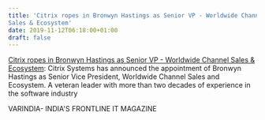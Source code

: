 ```yaml
---
title: 'Citrix ropes in Bronwyn Hastings as Senior VP - Worldwide Channel
Sales & Ecosystem'
date: 2019-11-12T06:18:00+01:00
draft: false
---
```


[Citrix ropes in Bronwyn Hastings as Senior VP - Worldwide Channel Sales & Ecosystem](https://varindia.com/news/citrix-ropes-in-bronwyn-hastings-as-senior-vp---worldwide-channel-sales--ecosystem#.XcpAu-jNhyA.blogger): Citrix Systems has announced the appointment of Bronwyn Hastings as Senior Vice President, Worldwide Channel Sales and Ecosystem. A veteran leader with more than two decades of experience in the software industry  
  
VARINDIA- INDIA'S FRONTLINE IT MAGAZINE